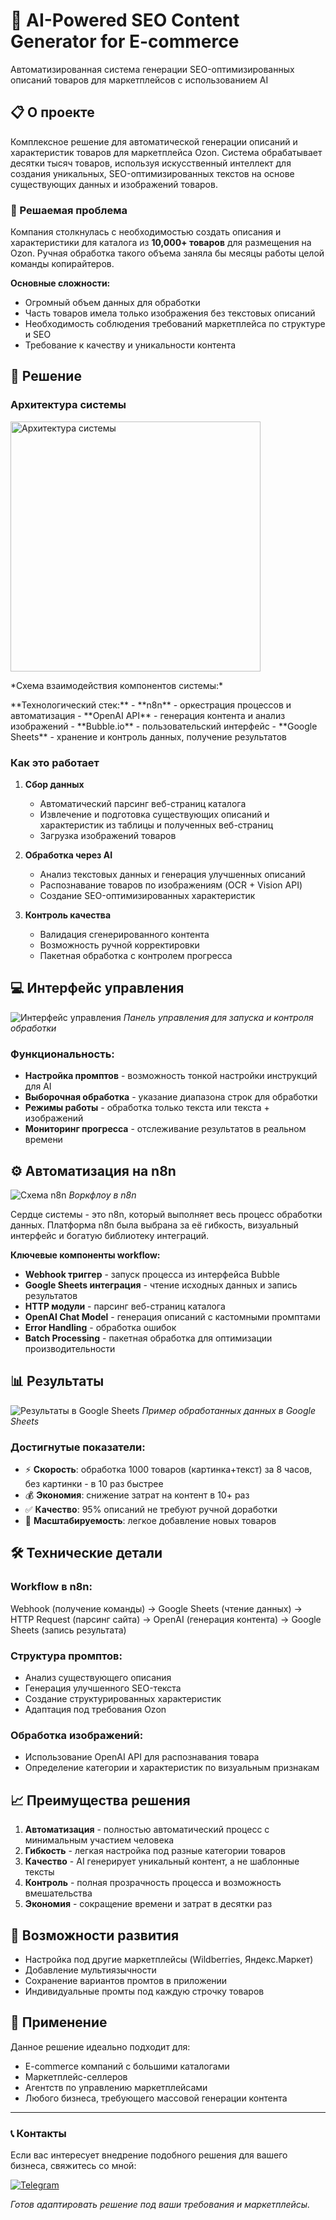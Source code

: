 # 🤖 AI-Powered SEO Content Generator for E-commerce

Автоматизированная система генерации SEO-оптимизированных описаний товаров для маркетплейсов с использованием AI

## 📋 О проекте

Комплексное решение для автоматической генерации описаний и характеристик товаров для маркетплейса Ozon. Система обрабатывает десятки тысяч товаров, используя искусственный интеллект для создания уникальных, SEO-оптимизированных текстов на основе существующих данных и изображений товаров.

### 🎯 Решаемая проблема

Компания столкнулась с необходимостью создать описания и характеристики для каталога из **10,000+ товаров** для размещения на Ozon. Ручная обработка такого объема заняла бы месяцы работы целой команды копирайтеров.

**Основные сложности:**
- Огромный объем данных для обработки
- Часть товаров имела только изображения без текстовых описаний
- Необходимость соблюдения требований маркетплейса по структуре и SEO
- Требование к качеству и уникальности контента

## 🚀 Решение

### Архитектура системы

<p align="left">
  <img src="images/architecture.png" alt="Архитектура системы" width="400"/>
</p>
*Схема взаимодействия компонентов системы:*
<p></p>
**Технологический стек:**
- **n8n** - оркестрация процессов и автоматизация
- **OpenAI API** - генерация контента и анализ изображений
- **Bubble.io** - пользовательский интерфейс
- **Google Sheets** - хранение и контроль данных, получение результатов

### Как это работает

1. **Сбор данных**
   - Автоматический парсинг веб-страниц каталога
   - Извлечение и подготовка существующих описаний и характеристик из таблицы и полученных веб-страниц
   - Загрузка изображений товаров

2. **Обработка через AI**
   - Анализ текстовых данных и генерация улучшенных описаний
   - Распознавание товаров по изображениям (OCR + Vision API)
   - Создание SEO-оптимизированных характеристик

3. **Контроль качества**
   - Валидация сгенерированного контента
   - Возможность ручной корректировки
   - Пакетная обработка с контролем прогресса

## 💻 Интерфейс управления

![Интерфейс управления](images/user_page.png)
*Панель управления для запуска и контроля обработки*

### Функциональность:
- **Настройка промптов** - возможность тонкой настройки инструкций для AI
- **Выборочная обработка** - указание диапазона строк для обработки
- **Режимы работы** - обработка только текста или текста + изображений
- **Мониторинг прогресса** - отслеживание результатов в реальном времени

## ⚙️ Автоматизация на n8n

![Схема n8n](images/n8n.png)
*Воркфлоу в n8n*

Сердце системы - это n8n, который выполняет весь процесс обработки данных. Платформа n8n была выбрана за её гибкость, визуальный интерфейс и богатую библиотеку интеграций.

**Ключевые компоненты workflow:**
- **Webhook триггер** - запуск процесса из интерфейса Bubble
- **Google Sheets интеграция** - чтение исходных данных и запись результатов
- **HTTP модули** - парсинг веб-страниц каталога
- **OpenAI Chat Model** - генерация описаний с кастомными промптами
- **Error Handling** - обработка ошибок
- **Batch Processing** - пакетная обработка для оптимизации производительности
  
## 📊 Результаты

![Результаты в Google Sheets](images/one_result.png)
*Пример обработанных данных в Google Sheets*

### Достигнутые показатели:
- ⚡ **Скорость**: обработка 1000 товаров (картинка+текст) за 8 часов, без картинки - в 10 раз быстрее
- 💰 **Экономия**: снижение затрат на контент в 10+ раз
- ✅ **Качество**: 95% описаний не требуют ручной доработки
- 🔄 **Масштабируемость**: легкое добавление новых товаров

## 🛠 Технические детали

### Workflow в n8n:

Webhook (получение команды) →
Google Sheets (чтение данных) →
HTTP Request (парсинг сайта) →
OpenAI (генерация контента) →
Google Sheets (запись результата)


### Структура промптов:
- Анализ существующего описания
- Генерация улучшенного SEO-текста
- Создание структурированных характеристик
- Адаптация под требования Ozon

### Обработка изображений:
- Использование OpenAI API для распознавания товара
- Определение категории и характеристик по визуальным признакам

## 📈 Преимущества решения

1. **Автоматизация** - полностью автоматический процесс с минимальным участием человека
2. **Гибкость** - легкая настройка под разные категории товаров
3. **Качество** - AI генерирует уникальный контент, а не шаблонные тексты
4. **Контроль** - полная прозрачность процесса и возможность вмешательства
5. **Экономия** - сокращение времени и затрат в десятки раз

## 🔧 Возможности развития

- Настройка под другие маркетплейсы (Wildberries, Яндекс.Маркет)
- Добавление мультиязычности
- Сохранение вариантов промтов в приложении
- Индивидуальные промты под каждую строчку товаров

## 🤝 Применение

Данное решение идеально подходит для:
- E-commerce компаний с большими каталогами
- Маркетплейс-селлеров
- Агентств по управлению маркетплейсами
- Любого бизнеса, требующего массовой генерации контента

---

### 📞 Контакты

Если вас интересует внедрение подобного решения для вашего бизнеса, свяжитесь со мной:

[![Telegram](https://img.shields.io/badge/Telegram-2CA5E0?style=for-the-badge&logo=telegram&logoColor=white)](https://t.me/Vadim_A_Semenov)

*Готов адаптировать решение под ваши требования и маркетплейсы.*
